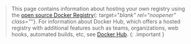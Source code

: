 >
> This page contains information about hosting your own registry using the
> [open source Docker Registry](https://github.com/distribution/distribution){: target="_blank" rel="noopener" class="_"}. For information about Docker Hub, which offers a
> hosted registry with additional features such as teams, organizations, web
> hooks, automated builds, etc, see [Docker Hub](/docker-hub/).
{: .important }
